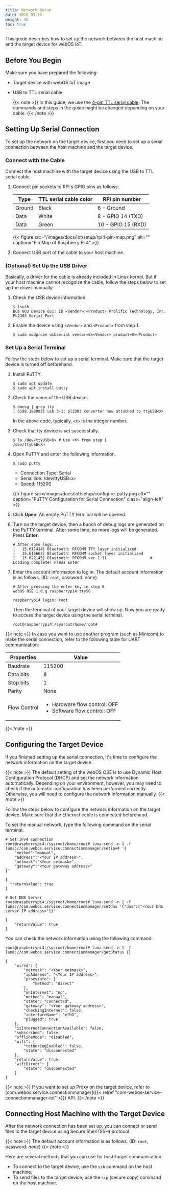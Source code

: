 ```yaml
---
title: Network Setup
date: 2020-03-18
weight: 40
toc: true
---
```


This guide describes how to set up the network between the host machine and the target device for webOS IoT.

## Before You Begin

Make sure you have prepared the following:

* Target device with webOS IoT image
* USB to TTL serial cable

    {{< note >}}
    In this guide, we use the [4-pin TTL serial cable](https://www.adafruit.com/product/954). The commands and steps in the guide might be changed depending on your cable.
    {{< /note >}}

## Setting Up Serial Connection

To set up the network on the target device, first you need to set up a serial connection between the host machine and the target device.

### Connect with the Cable

Connect the host machine with the target device using the USB to TTL serial cable.

1. Connect pin sockets to RPi's GPIO pins as follows:

    | Type | TTL serial cable color | RPi pin number |
    | --- | --- | --- |
    | Ground | Black | 6 - Ground |
    | Data | White | 8 - GPIO 14 (TXD) |
    | Data | Green | 10 - GPIO 15 (RXD) |

    {{< figure src="/images/docs/iot/setup/rpi4-pin-map.png" alt="" caption="Pin Map of Raspberry Pi 4" >}}

2. Connect USB port of the cable to your host machine.

### (Optional) Set Up the USB Driver

Basically, a driver for the cable is already included in Linux kernel. But if your host machine cannot recognize the cable, follow the steps below to set up the driver manually:

1. Check the USB device information.

    ``` shell
    $ lsusb
    Bus 003 Device 051: ID <Vendor>:<Product> Prolific Technology, Inc. PL2303 Serial Port
    ```

2. Enable the device using `<Vendor>` and `<Product>` from step 1.

    ``` shell
    $ sudo modprobe usbserial vendor=0x<Vendor> product=0×<Product>
    ```

### Set Up a Serial Terminal

Follow the steps below to set up a serial terminal. Make sure that the target device is turned off beforehand.

1. Install PuTTY.

    ``` shell
    $ sudo apt update
    $ sudo apt install putty
    ```

2. Check the name of the USB device.

    ``` shell
    $ dmesg | grep tty
    [ 6198.188883] usb 3-1: pl2303 converter now attached to ttyUSB<X>
    ```

    In the above code, typically, `<X>` is the integer number.

3. Check that tty device is set successfully.

    ``` shell
    $ ls /dev/ttyUSB<X> # Use <X> from step 1
    /dev/ttyUSB<X>
    ```

4. Open PuTTY and enter the following information.

    ``` shell
    $ sudo putty
    ```

    - Connection Type: Serial
    - Serial line: /dev/ttyUSB`<X>`
    - Speed: 115200

    {{< figure src=/images/docs/iot/setup/configure-putty.png alt="" caption="PuTTY Configuration for Serial Connection" class="align-left" >}}

5. Click **Open**. An empty PuTTY terminal will be opened.

6. Turn on the target device, then a bunch of debug logs are generated on the PuTTY terminal. After some time, no more logs will be generated. Press **Enter**.

    ``` shell
    # After some logs...
    [   15.611414] Bluetooth: RFCOMM TTY layer initialized
    [   15.616662] Bluetooth: RFCOMM socket layer initialized
    [   15.622145] Bluetooth: RFCOMM ver 1.11                   # Loading complete! Press Enter
    ```

7. Enter the account information to log in. The default account information is as follows. (ID: `root`, password: none)

    ``` shell
    # After pressing the enter key in step 6
    webOS OSE 1.0.g raspberrypi4 ttyS0

    raspberrypi4 login: root
    ```

    Then the terminal of your target device will show up. Now you are ready to access the target device using the serial terminal.
    ``` shell
    root@raspberrypi4:/sysroot/home/root#
    ```

{{< note >}}
In case you want to use another program (such as Minicom) to make the serial connection, refer to the following table for UART communication:

| Properties | Value |
| --- | --- |
| Baudrate | 115200 |
| Data bits | 8 |
| Stop bits | 1 |
| Parity | None |
| Flow Control | <ul><li>Hardware flow control: OFF</li><li>Software flow control: OFF</li></ul>|
{{< /note >}}

## Configuring the Target Device

If you finished setting up the serial connection, it's time to configure the network information on the target device.

{{< note >}}
The default setting of the webOS OSE is to use Dynamic Host Configuration Protocol (DHCP) and set the network information automatically. Depending on your environment, however, you may need to check if the automatic configuration has been performed correctly. Otherwise, you will need to configure the network information manually.
{{< /note >}}

Follow the steps below to configure the network information on the target device. Make sure that the Ethernet cable is connected beforehand.

To set the manual network, type the following command on the serial terminal:

``` shell
# Set IPv4 connection
root@raspberrypi4:/sysroot/home/root# luna-send -n 1 -f luna://com.webos.service.connectionmanager/setipv4 '{
    "method":"manual",
    "address":"<Your IP address>",
    "netmask":"<Your netmask>",
    "gateway":"<Your gateway address>"
}'

{
  "returnValue": true
}

# Set DNS Server
root@raspberrypi4:/sysroot/home/root# luna-send -n 1 -f luna://com.webos.service.connectionmanager/setdns '{"dns":["<Your DNS server IP address>"]}'

{
    "returnValue": true
}
```

You can check the network information using the following command:

``` shell
root@raspberrypi4:/sysroot/home/root# luna-send -n 1 -f luna://com.webos.service.connectionmanager/getStatus {}

{
    "wired": {
        "netmask": "<Your netmask>",
        "ipAddress": "<Your IP address>",
        "proxyinfo": {
            "method": "direct"
        },
        "onInternet": "no",
        "method": "manual",
        "state": "connected",
        "gateway": "<Your gateway address>",
        "checkingInternet": false,
        "interfaceName": "ethO",
        "plugged": true
    },
    "isInternetConnectionAvailable": false,
    "subscribed": false,
    "offlineMode": "disabled",
    "wifi": {
        "tetheringEnabled": false,
        "state": "disconnected"
    },
    "returnValue": true,
    "wifiDirect": {
        "state": "disconnected"
    }
}
```

{{< note >}}
If you want to set up Proxy on the target device, refer to [com.webos.service.connectionmanager]({{< relref "com-webos-service-connectionmanager-iot" >}}) API.
{{< /note >}}

## Connecting Host Machine with the Target Device

After the network connection has been set up, you can connect or send files to the target device using Secure Shell (SSH) protocol.

{{< note >}}
The default account information is as follows. (ID: `root`, password: _none_)
{{< /note >}}

Here are several methods that you can use for host-target communication:

- To connect to the target device, use the `ssh` command on the host machine.
- To send files to the target device, use the `scp` (secure copy) command on the host machine.
